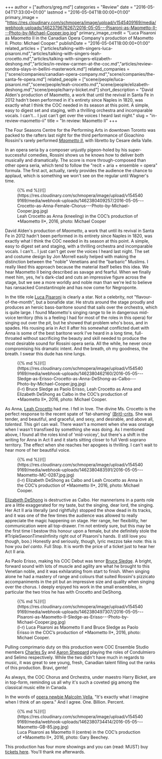 +++
author = ["authors/greg.md"]
categories = "Review"
date = "2016-05-04T17:33:00+01:00"
lastmod = "2016-05-04T18:00:00+01:00"
primary_image = "https://res.cloudinary.com/schmopera/image/upload/v1545409169/media/webhook-uploads/1462379676267/2016-05-05---Pisaroni-as-Maometto-II---Photo-by-Michael-Cooper.jpg.jpg"
primary_image_credit = "Luca Pisaroni as Maometto II in the Canadian Opera Company's production of Maometto II. Photo: Michael Cooper."
publishDate = "2016-05-04T18:00:00+01:00"
related_articles = ["articles/talking-with-singers-luca-pisaroni.md","articles/talking-with-singers-leah-crocetto.md","articles/talking-with-singers-elizabeth-deshong.md","articles/in-review-carmen-at-the-coc.md","articles/review-sondra-slays-in-bellini-masterwork.md"]
related_companies = ["scene/companies/canadian-opera-company.md","scene/companies/the-santa-fe-opera.md"]
related_people = ["scene/people/luca-pisaroni.md","scene/people/leah-crocetto.md","scene/people/elizabeth-deshong.md","scene/people/harry-bicket.md"]
short_description = "David Alden&#039;s production of Maometto, a work that until the revival in Santa Fe in 2012 hadn&#039;t been performed in it&#039;s entirety since Naples in 1820, was exactly what I think the COC needed in its season at this point. A simple, easy to digest set and staging, with a thrilling orchestra and incomparable vocals. I can&#039;t... I just can&#039;t get over the voices I heard last night."
slug = "in-review-maometto-ii"
title = "In review: Maometto II"
+++

The Four Seasons Centre for the Performing Arts in downtown Toronto was packed to the rafters last night for the third performance of Gioachino Rossini's rarely performed [*Maometto II*](http://www.coc.ca/PerformancesAndTickets/1516Season/MaomettoII.aspx), with libretto by Cesare della Valle. 

In an opera seria by a composer unjustly pigeon-holed by his super-successful comedies, Rossini shows us he knows how to deliver both musically and dramatically. The score is more through-composed than other opera seria, which tend to follow the "recit + aria + ensemble = opera" formula. The first act, actually, rarely provides the audience the chance to applaud, which is something we won't see on the regular until Wagner's time. 

<figure data-type="image">{{% md %}}![](https://res.cloudinary.com/schmopera/image/upload/v1545409169/media/webhook-uploads/1462380409257/2016-05-05---Crocetto-as-Anna-Female-Chorus---Photo-by-Michael-Cooper.jpg.jpg)
<figcaption>Leah Crocetto as Anna (kneeling) in the COC’s production of *Maometto II*, 2016, photo: Michael Cooper
</figcaption>
</figure>

David Alden's production of *Maometto*, a work that until its revival in Santa Fe in 2012 hadn't been performed in its entirety since Naples in 1820, was exactly what I think the COC needed in its season at this point. A simple, easy to digest set and staging, with a thrilling orchestra and incomparable vocals. I can't... I just can't get over the voices I heard last night. The set and costume design by Jon Morrell easily helped with making the distinction between the "noble" Venetians and the "barbaric" Muslims. I really liked this approach because the material itself belies this idea. We hear Maometto II being described as savage and fearful. When we finally meet him, yes, he's dark-clad and cuts an impressive figure across the stage, but we see a more worldly and noble man than we're led to believe has ransacked Constantinople and has now come for Negroponte. 

In the title role [Luca Pisaroni](/talking-with-singers-luca-pisaroni/) is clearly a star. Not a celebrity, not "flavour-of-the-month", but a bonafide star. He struts around the stage proudly and produces an heroic bass-baritone sound that sails over the orchestra, which is quite large. I found Maometto's singing range to lie in dangerous mid-voice territory (this is a feeling I had for most of the roles in this opera) for singing out over the pit, but he showed that problem who's boss, and in spades. His rousing aria in Act II after his somewhat conflicted duet with Anna is some of the best baritone work I've heard in a long time, full-throated without sacrificing the beauty and skill needed to produce the most desirable sound for Rossini opera seria. All the while, he never once compromising his dramatic intent. And the breath, oh my goodness, the breath. I swear this dude has nine lungs. 

<figure data-type="image">{{% md %}}![](https://res.cloudinary.com/schmopera/image/upload/v1545409169/media/webhook-uploads/1462380462160/2016-05-05---Sledge-as-Erisso-Crocetto-as-Anna-DeShong-as-Calbo---Photo-by-Michael-Cooper.jpg.jpg)
<figcaption>(l-r) Bruce Sledge as Paolo Erisso, Leah Crocetto as Anna and Elizabeth DeShong as Calbo in the COC’s production of *Maometto II*, 2016, photo: Michael Cooper.</figcaption>
</figure>

As Anna, [Leah Crocetto](/talking-with-singers-leah-crocetto.) had me. I fell in love. The divine Ms. Crocetto is the perfect response to the recent spate of 'fat-shaming' [(Brit)-crits](/once-agan-shushing-meanies/). She was tender, and beautiful, and graceful, and sexy, and desirable, and above all, *talented*. This girl can wail. There wasn't a moment when she was onstage when I wasn't transfixed by something she was doing. As I mentioned above, I found all the roles kind of 'mid-voicey', but there's a shift in the writing for Anna in Act II and it starts sitting closer to full Verdi soprano territory. The effect when she reaches her apogees is thrilling. I can't wait to hear more of her beautiful voice. 

<figure data-type="image">{{% md %}}![](https://res.cloudinary.com/schmopera/image/upload/v1545409169/media/webhook-uploads/1462380483591/2016-05-05---Maometto-MC-0287.jpg.jpg)
<figcaption>(l-r) Elizabeth DeShong as Calbo and Leah Crocetto as Anna in the COC’s production of *Maometto II*, 2016, photo: Michael Cooper.</figcaption>
</figure>

[Elizabeth DeShong](/talking-with-singers-elizabeth-deshong/) is destructive as Calbo. Her mannerisms in a pants role are a little exaggerated for my taste, but the singing, dear lord, the singing. Her Act II aria literally (and rightfully) stopped the show dead in its tracks, and it was one of the few times the audience was allowed to really appreciate the magic happening on stage. Her range, her flexibility, her communication were all top-drawer. I'm not entirely sure, but this may be the first time I bestow this honour upon a female, but she definitely stole the #TripleSwoonTimesInfinity right out of Pisaroni's hands. (I still love you though, boo.) Honestly and seriously, though, lyric mezzos take note: this is how you *bel canto*. Full Stop. It is worth the price of a ticket just to hear her Act II aria. 

As Paolo Erisso, making his COC Debut was tenor [Bruce Sledge](/scene/people/bruce-sledge/). A bright, forward sound with lots of muscle and agility are what he brought to this Venetian noble, and it was exhilarating from start to finish. When singing alone he had a mastery of range and colours that suited Rossini's pizzicato accompaniments in the pit but an impressive size and quality when singing over the chorus. I deeply enjoyed his work in the small ensembles, in particular the two trios he has with Crocetto and DeShong. 

<figure data-type="image">{{% md %}}![](https://res.cloudinary.com/schmopera/image/upload/v1545409169/media/webhook-uploads/1462380497307/2016-05-05---Pisaroni-as-Maometto-II-Sledge-as-Erisso---Photo-by-Michael-Cooper.jpg.jpg)
<figcaption>(l-r) Luca Pisaroni as Maometto II and Bruce Sledge as Paolo Erisso in the COC’s production of *Maometto II*, 2016, photo: Michael Cooper.</figcaption>
</figure>

Pulling comprimario duty on this production were COC Ensemble Studio members [Charles Sy](/scene/people/charles/sy/) and [Aaron Sheppard](/scene/people/aaron-sheppard/) playing the roles of Condulmiero and Selimo respectively. While the two didn't have much in regards to music, it was great to see young, fresh, Canadian talent filling out the ranks of this production. Bravi, gente! 

As always, the COC Chorus and Orchestra, under maestro Harry Bicket, are in top-form, reminding us all why it's such a coveted gig among the classical music elite in Canada.

In the words of [opera newbie Malcolm Vella](/newbies-at-the-opera/), "It's exactly what I imagine when I think of an opera." And I agree. One. Billion. Percent. 

<figure data-type="image">{{% md %}}![](https://res.cloudinary.com/schmopera/image/upload/v1545409169/media/webhook-uploads/1462380734414/2016-05-05---Maometto-GB-85.jpg.jpg)
<figcaption>Luca Pisaroni as Maometto II (centre) in the COC’s production of *Maometto II*, 2016, photo: Gary Beechey.</figcaption>
</figure>

This production has four more showings and you can (read: MUST) buy [tickets here](http://www.coc.ca/PerformancesAndTickets/1516Season/MaomettoII.aspx). You'll thank me afterwards.
